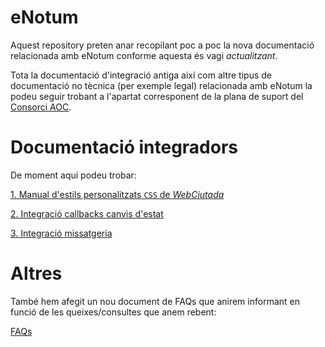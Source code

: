 # eNotum
Aquest repository preten anar recopilant poc a poc la nova documentació relacionada amb eNotum conforme aquesta és vagi *actualitzant*.

Tota la documentació d'integració antiga així com altre tipus de documentació no tècnica (per exemple legal) relacionada amb eNotum la podeu seguir trobant a l'apartat corresponent de la plana de suport del [Consorci AOC](https://web.aoc.cat/suport/e-notum/).

# Documentació integradors

De moment aqui podeu trobar:

[1. Manual d'estils personalitzats `CSS` de *WebCiutada*](/customCSSWebCiutada/README.md)

[2. Integració callbacks canvis d'estat](/integracioReportsCanvisEstat/README.md)

[3. Integració missatgeria](/missatgeria/README.md)

# Altres

També hem afegit un nou document de FAQs que anirem informant en funció de les queixes/consultes que anem rebent:

[FAQs](/guiesUsuaris/FAQs.md)
